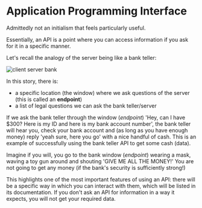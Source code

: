 # Application Programming Interface

Admittedly not an initialism that feels particularly useful.

Essentially, an API is a point where you can access information if you ask for it in a specific manner.

Let's recall the analogy of the server being like a bank teller:

![client server bank](./client_server_bank.png)

In this story, there is:
  - a specific location (the window) where we ask questions of the server (this is called an **endpoint**)
  - a list of legal questions we can ask the bank teller/server

If we ask the bank teller through the window (*endpoint*) 'Hey, can I have $300? Here is my ID and here is my bank account number', the bank teller will hear you, check your bank account and (as long as you have enough money) reply 'yeah sure, here you go' with a nice handful of cash. This is an example of successfully using the bank teller API to get some cash (data).

Imagine if you will, you go to the bank window (*endpoint*) wearing a mask, waving a toy gun around and shouting 'GIVE ME ALL THE MONEY!' You are not going to get any money (if the bank's security is sufficiently strong!)

This highlights one of the most important features of using an API: there will be a specific way in which you can interact with them, which will be listed in its documentation. If you don't ask an API for information in a way it expects, you will not get your required data.

